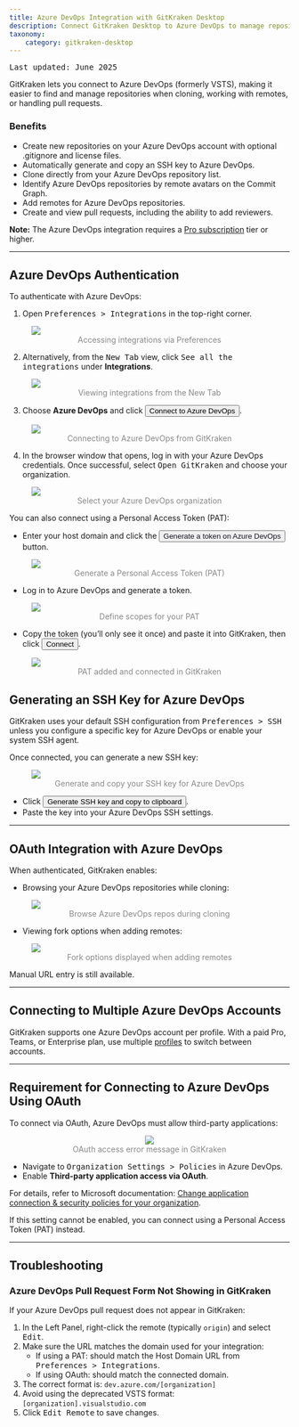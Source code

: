 ```yaml
---
title: Azure DevOps Integration with GitKraken Desktop
description: Connect GitKraken Desktop to Azure DevOps to manage repositories, SSH keys, and pull requests using OAuth or Personal Access Tokens.
taxonomy:
    category: gitkraken-desktop
---
```

<kbd>Last updated: June 2025</kbd>

GitKraken lets you connect to Azure DevOps (formerly VSTS), making it easier to find and manage repositories when cloning, working with remotes, or handling pull requests.

### Benefits

- Create new repositories on your Azure DevOps account with optional .gitignore and license files.
- Automatically generate and copy an SSH key to Azure DevOps.
- Clone directly from your Azure DevOps repository list.
- Identify Azure DevOps repositories by remote avatars on the Commit Graph.
- Add remotes for Azure DevOps repositories.
- Create and view pull requests, including the ability to add reviewers.

<div class='callout callout--warning'>
  <p><strong>Note:</strong> The Azure DevOps integration requires a <a href="https://www.gitkraken.com/pricing?source=help_center&product=gitkraken" target="_blank">Pro subscription</a> tier or higher.</p>
</div>

***

## Azure DevOps Authentication

To authenticate with Azure DevOps:

1. Open <kbd><i class="fas fa-cog"></i> Preferences > Integrations</kbd> in the top-right corner.

<figure>
  <img src="/wp-content/uploads/preferences.png" srcset="/wp-content/uploads/preferences@2x.png" class="help-center-img img-bordered">
  <figcaption style="color:#888; text-align:center">Accessing integrations via Preferences</figcaption>
</figure>

2. Alternatively, from the <kbd>New Tab</kbd> view, click <kbd>See all the integrations</kbd> under <strong><i class="fa-solid fa-plug"></i> Integrations</strong>.

<figure>
  <img src="/wp-content/uploads/see-all-integrations-2025.png" srcset="/wp-content/uploads/see-all-integrations-2025@2x.png" class="help-center-img img-bordered">
  <figcaption style="color:#888; text-align:center">Viewing integrations from the New Tab</figcaption>
</figure>

3. Choose **Azure DevOps** and click <button class='button button--success button--ui button--nolink'>Connect to Azure DevOps</button>.

<figure>
  <img src="/wp-content/uploads/connect-azure-devops-2025.png" srcset="/wp-content/uploads/connect-azure-devops-2025@2x.png" class="help-center-img img-bordered">
  <figcaption style="color:#888; text-align:center">Connecting to Azure DevOps from GitKraken</figcaption>
</figure>

4. In the browser window that opens, log in with your Azure DevOps credentials. Once successful, select <kbd>Open GitKraken</kbd> and choose your organization.

<figure>
  <img src="/wp-content/uploads/select-azure-organization-2025.png" srcset="/wp-content/uploads/select-azure-organization-2025@2x.png" class="help-center-img img-bordered">
  <figcaption style="color:#888; text-align:center">Select your Azure DevOps organization</figcaption>
</figure>

You can also connect using a Personal Access Token (PAT):

- Enter your host domain and click the <button class='button button--primary button--ui button--nolink'><span style='color:#141422;'>Generate a token on Azure DevOps</span></button> button.

<figure>
  <img src="/wp-content/uploads/generate-token-azure-devops-2025.png" srcset="/wp-content/uploads/generate-token-azure-devops-2025@2x.png" class="help-center-img img-bordered">
  <figcaption style="color:#888; text-align:center">Generate a Personal Access Token (PAT)</figcaption>
</figure>

- Log in to Azure DevOps and generate a token.

<figure>
  <img src="/wp-content/uploads/azure-PAT-scopes-2025.png" srcset="/wp-content/uploads/azure-PAT-scopes-2025@2x.png" class="help-center-img img-bordered">
  <figcaption style="color:#888; text-align:center">Define scopes for your PAT</figcaption>
</figure>

- Copy the token (you’ll only see it once) and paste it into GitKraken, then click <button class='button button--success button--ui button--nolink'>Connect</button>.

<figure>
  <img src="/wp-content/uploads/PAT-azure-added-2025.png" srcset="/wp-content/uploads/PAT-azure-added-2025@2x.png" class="help-center-img img-bordered">
  <figcaption style="color:#888; text-align:center">PAT added and connected in GitKraken</figcaption>
</figure>

## Generating an SSH Key for Azure DevOps

GitKraken uses your default SSH configuration from <kbd>Preferences > SSH</kbd> unless you configure a specific key for Azure DevOps or enable your system SSH agent.

Once connected, you can generate a new SSH key:

<figure>
  <img src="/wp-content/uploads/gkc-ssh-azure-devops.png" srcset="/wp-content/uploads/gkc-ssh-azure-devops@2x.png" class="img-responsive center img-bordered">
  <figcaption style="color:#888; text-align:center">Generate and copy your SSH key for Azure DevOps</figcaption>
</figure>

- Click <button class='button button--success button--ui button--nolink'>Generate SSH key and copy to clipboard</button>.
- Paste the key into your Azure DevOps SSH settings.

***

## OAuth Integration with Azure DevOps

When authenticated, GitKraken enables:

- Browsing your Azure DevOps repositories while cloning:

<figure>
  <img src="/wp-content/uploads/gkc-azure-integration-clone.png" srcset="/wp-content/uploads/gkc-azure-integration-clone@2x.png" class="help-center-img img-bordered">
  <figcaption style="color:#888; text-align:center">Browse Azure DevOps repos during cloning</figcaption>
</figure>

- Viewing fork options when adding remotes:

<figure>
  <img src="/wp-content/uploads/gkc-azure-add-remote.png" srcset="/wp-content/uploads/gkc-azure-add-remote@2x.png" class="help-center-img img-bordered">
  <figcaption style="color:#888; text-align:center">Fork options displayed when adding remotes</figcaption>
</figure>

Manual URL entry is still available.

***

## Connecting to Multiple Azure DevOps Accounts

GitKraken supports one Azure DevOps account per profile. With a paid Pro, Teams, or Enterprise plan, use multiple [profiles](/start-here/profiles) to switch between accounts.

***

## Requirement for Connecting to Azure DevOps Using OAuth

To connect via OAuth, Azure DevOps must allow third-party applications:

<figure style="text-align:center;">
  <img class="img-bordered center aligncenter" decoding="async" src="/wp-content/uploads/gkd-ado-oauth-error.png" class="img-bordered" style="display:inline-block;">
  <figcaption style="color:#888; text-align:center">OAuth access error message in GitKraken</figcaption>
</figure>

- Navigate to <kbd>Organization Settings > Policies</kbd> in Azure DevOps.
- Enable <strong>Third-party application access via OAuth</strong>.

For details, refer to Microsoft documentation: [Change application connection & security policies for your organization](https://learn.microsoft.com/en-us/azure/devops/organizations/accounts/change-application-access-policies?view=azure-devops).

If this setting cannot be enabled, you can connect using a Personal Access Token (PAT) instead.

***

## Troubleshooting

### Azure DevOps Pull Request Form Not Showing in GitKraken

If your Azure DevOps pull request does not appear in GitKraken:

1. In the Left Panel, right-click the remote (typically `origin`) and select <kbd>Edit</kbd>.
2. Make sure the URL matches the domain used for your integration:
   - If using a PAT: should match the Host Domain URL from <kbd>Preferences > Integrations</kbd>.
   - If using OAuth: should match the connected domain.
3. The correct format is: `dev.azure.com/[organization]`
4. Avoid using the deprecated VSTS format: `[organization].visualstudio.com`
5. Click <kbd>Edit Remote</kbd> to save changes.
